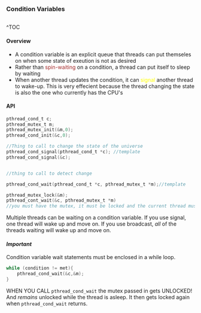 ### Condition Variables
```toc
```
^TOC

#### Overview
- A condition variable is an explicit queue that threads can put themseles on when some state of exeution is not as desired
- Rather than <span style='color:brown'>spin-waiting</span> on a condition, a thread can put itself to sleep by waiting
- When another thread updates the condition, it can <span style='color:yellow'>signal</span> another thread to wake-up.
This is very effecient because the thread changing the state is also the one who currently has the CPU's 

#### API
```C
pthread_cond_t c;
pthread_mutex_t m;
pthread_mutex_init(&m,0);
pthread_cond_init(&c,0);

//Thing to call to change the state of the universe
pthread_cond_signal(pthread_cond_t *c); //template
pthread_cond_signal(&c);


//thing to call to detect change

pthread_cond_wait(pthread_cond_t *c, pthread_mutex_t *m);//template

pthread_mutex_lock(&m);
pthread_cont_wait(&c, pthread_mutex_t *m)
//you must have the mutex, it must be locked and the current thread must hold the lock
```

Multiple threads can be waiting on a condition variable.
If you use signal, one thread will wake up and move on.
If you use broadcast, *all* of the threads waiting will wake up and move on.

#### *Important*

Condition variable wait statements must be enclosed in a while loop.
```C
while (condition != met){
	pthread_cond_wait(&c,&m);
}
```

WHEN YOU CALL `pthread_cond_wait` the mutex passed in gets UNLOCKED! And *remains* unlocked while the thread is asleep. It then gets locked again when `pthread_cond_wait` returns.
